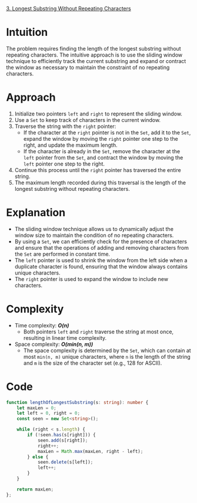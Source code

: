 [3. Longest Substring Without Repeating Characters](https://leetcode.com/problems/longest-substring-without-repeating-characters/)

# Intuition
The problem requires finding the length of the longest substring without repeating characters. The intuitive approach is to use the sliding window technique to efficiently track the current substring and expand or contract the window as necessary to maintain the constraint of no repeating characters.

# Approach
1. Initialize two pointers `left` and `right` to represent the sliding window.
2. Use a `Set` to keep track of characters in the current window.
3. Traverse the string with the `right` pointer:
   - If the character at the `right` pointer is not in the `Set`, add it to the `Set`, expand the window by moving the `right` pointer one step to the right, and update the maximum length.
   - If the character is already in the `Set`, remove the character at the `left` pointer from the `Set`, and contract the window by moving the `left` pointer one step to the right.
4. Continue this process until the `right` pointer has traversed the entire string.
5. The maximum length recorded during this traversal is the length of the longest substring without repeating characters.

# Explanation
- The sliding window technique allows us to dynamically adjust the window size to maintain the condition of no repeating characters.
- By using a `Set`, we can efficiently check for the presence of characters and ensure that the operations of adding and removing characters from the `Set` are performed in constant time.
- The `left` pointer is used to shrink the window from the left side when a duplicate character is found, ensuring that the window always contains unique characters.
- The `right` pointer is used to expand the window to include new characters.

# Complexity
- Time complexity: ***O(n)***
  - Both pointers `left` and `right` traverse the string at most once, resulting in linear time complexity.
- Space complexity: ***O(min(n, m))***
  - The space complexity is determined by the `Set`, which can contain at most `min(n, m)` unique characters, where `n` is the length of the string and `m` is the size of the character set (e.g., 128 for ASCII).

# Code
```typescript
function lengthOfLongestSubstring(s: string): number {
    let maxLen = 0;
    let left = 0, right = 0;
    const seen = new Set<string>();

    while (right < s.length) {
        if (!seen.has(s[right])) {
            seen.add(s[right]);
            right++;
            maxLen = Math.max(maxLen, right - left);
        } else {
            seen.delete(s[left]);
            left++;
        }
    }

    return maxLen;
};
